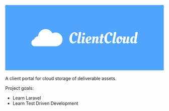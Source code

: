 ![ClientCloud Logo](/docs/assets/logo.png)

A client portal for cloud storage of deliverable assets.

Project goals:
* Learn Laravel
* Learn Test Driven Development
